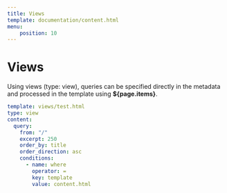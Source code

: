 ```yaml
---
title: Views
template: documentation/content.html
menu:
    position: 10
---
```


# Views

Using views (type: view), queries can be specified directly in the metadata and processed in the template using **${page.items}**.

```yaml
template: views/test.html
type: view
content:
  query:
    from: "/"
    excerpt: 250
    order_by: title
    order_direction: asc
    conditions: 
      - name: where
        operator: =
        key: template
        value: content.html
```
